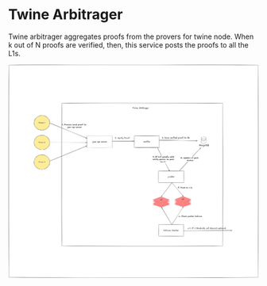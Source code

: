 # Twine Arbitrager

Twine arbitrager aggregates proofs from the provers for twine node. When k out of N proofs are verified, then, this service posts the proofs to all the L1s.

![Twine Arbitrager Architecture](./assets/image.png)